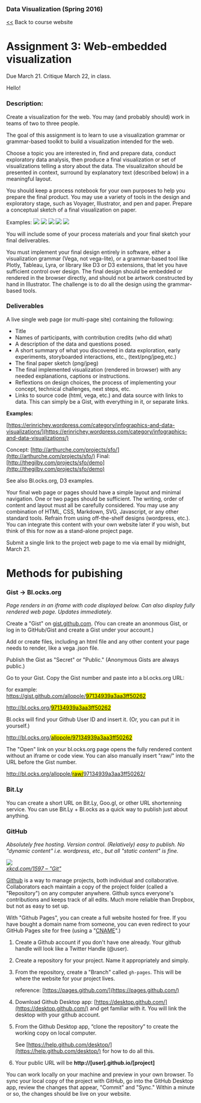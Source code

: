 ### Data Visualization (Spring 2016)[<<](http://datavis-sp16.github.io/) Back to course website
# Assignment 3: Web-embedded visualization  
Due March 21. Critique March 22, in class.Hello!
### Description: 
Create a visualization for the web.  You may (and probably should) work in teams of two to three people.

The goal of this assignment is to learn to use a visualization grammar or grammar-based toolkit to build a visualization intended for the web.  

Choose a topic you are interested in, find and prepare data, conduct exploratory data analysis, then produce a final visualization or set of visualizations telling a story about the data.  The visualizaiton should be presented in context, surround by explanatory text (described below) in a meaningful layout.

You should keep a process notebook for your own purposes to help you prepare the final product. You may use a variety of tools in the design and exploratory stage, such as Voyager, Illustrator, and pen and paper. Prepare a conceptual sketch of a final visualization on paper. 

Examples: 
![](http://master.benjaminwiederkehr.com/content/01-journal/029-visualization-interaction-concepts/sketch_balance_aligned.png)
![](http://vizthinker.com/wp-content/uploads/2014/05/Sketch2.jpg)
![](http://198e4.com/aau/wnm661/img/6.jpg)
![](http://tonyhschu.ca/img/thesis-2.jpg)
![](https://erinrichey.files.wordpress.com/2012/11/img_0719.jpg?w=600&h=450)

You will include some of your process materials and your final sketch your final deliverables.

You must implement your final design entirely in software, either a visualization grammar (Vega, not vega-lite), or a grammar-based tool like Plotly, Tableau, Lyra, or library like D3 or D3 extensions, that let you have sufficient control over design.  The final design should be embedded or rendered in the browser directly, and should not be artwork constructed by hand in Illustrator.  The challenge is to do all the design using the grammar-based tools.### Deliverables

A live single web page (or multi-page site) containing the following:

* Title  
* Names of participants, with contribution credits (who did what)  
* A description of the data and questions posed.  
* A short summary of what you discovered in data exploration, early experiments, storyboarded interactions, etc., (text/png/jpeg,etc.)  
* The final paper sketch (png/jpeg)  
* The final implemented visualization (rendered in browser) with any needed explanations, captions or instructions.  
* Reflextions on design choices, the process of implementing your concept, technical challenges, next steps, etc.
* Links to source code (html, vega, etc.) and data source with links to data.  This can simply be a Gist, with everything in it, or separate links.**Examples:**  

[https://erinrichey.wordpress.com/category/infographics-and-data-visualizations/](https://erinrichey.wordpress.com/category/infographics-and-data-visualizations/)

Concept: [http://arthurche.com/projects/sfo/](http://arthurche.com/projects/sfo/)
Final: [http://thegilby.com/projects/sfo/demo](http://thegilby.com/projects/sfo/demo)

See also Bl.ocks.org, D3 examples.

Your final web page or pages should have a simple layout and minimal navigation. One or two pages should be sufficient. The writing, order of content and layout must all be carefully considered. You may use any combination of HTML, CSS, Markdown, SVG, Javascript, or any other standard tools. Refrain from using off-the-shelf designs (wordpress, etc.). You can integrate this content with your own website later if you wish, but think of this for now as a stand-alone project page.

Submit a single link to the project web page to me via email by midnight, March 21.
# Methods for pubishing### Gist &rarr; Bl.ocks.org
*Page renders in an iframe with code displayed below.  Can also display fully rendered web page. Updates immediately.*

Create a "Gist" on [gist.github.com](gist.github.com).  (You can create an anonmous Gist, or log in to GitHub/Gist and create a Gist under your account.)

Add or create files, including an html file and any other content your page needs to render, like a vega .json file.

Publish the Gist as "Secret" or "Public." (Anonymous Gists are always public.)

Go to your Gist. Copy the Gist number and paste into a bl.ocks.org URL:

for example:  
[https://gist.github.com/allopole/<mark>97134939a3aa3ff50262</mark>](https://gist.github.com/allopole/97134939a3aa3ff50262)

[http://bl.ocks.org/<mark>97134939a3aa3ff50262</mark>](http://bl.ocks.org/97134939a3aa3ff50262)

Bl.ocks will find your Github User ID and insert it. (Or, you can put it in yourself.)

[http://bl.ocks.org/<mark>allopole/97134939a3aa3ff50262</mark>](http://bl.ocks.org/allopole/97134939a3aa3ff50262)

The "Open" link on your bl.ocks.org page opens the fully rendered content without an iframe or code view.  You can also manually insert "raw/" into the URL before the Gist number.

[http://bl.ocks.org/allopole/<mark>raw/</mark>97134939a3aa3ff50262/](http://bl.ocks.org/allopole/raw/97134939a3aa3ff50262/)

### Bit.Ly

You can create a short URL on Bit.Ly, Goo.gl, or other URL shortenning service.  You can use Bit.Ly + Bl.ocks as a quick way to publish just about anything.

### GitHub
*Absolutely free hosting. Version control.  (Relatively) easy to publish.  No "dynamic content" i.e. wordpress, etc., but all "static content" is fine.*


![](http://imgs.xkcd.com/comics/git.png)  
*[xkcd.com/1597 – "Git"](http://xkcd.com/1597/)*

[Github](https://github.com) is a way to manage projects, both individual and collaborative. Collaborators each maintain a copy of the project folder (called a "Repository") on any computer anywhere.  Github syncs everyone's contributions and keeps track of all edits.  Much more reliable than Dropbox, but not as easy to set up.

With "Github Pages", you can create a full website hosted for free.  If you have bought a domain name from someone, you can even redirect to your GitHub Pages site for free (using a "[CNAME](https://help.github.com/articles/setting-up-your-pages-site-repository/)".)

1. Create a Github account if you don't have one already.  Your github handle will look like a Twitter Handle (@user).

2. Create a repository for your project.  Name it appropriately and simply.

3. From the repository, create a "Branch" called ```gh-pages```.  This will be where the website for your project lives.

	reference: [https://pages.github.com/](https://pages.github.com/)

4. Download Github Desktop app: [https://desktop.github.com/](https://desktop.github.com/) and get familiar with it. You will link the desktop with your github account.

5. From the Github Desktop app, “clone the repository” to create the working copy on local computer.

	See [https://help.github.com/desktop/](https://help.github.com/desktop/) for how to do all this.

6. Your public URL will be **http://[user].github.io/[project]**

You can work locally on your machine and preview in your own browser.  To sync your local copy of the project with GitHub, go into the GitHub Desktop app, review the changes that appear, "Commit" and "Sync."  Within a minute or so, the changes should be live on your website.


